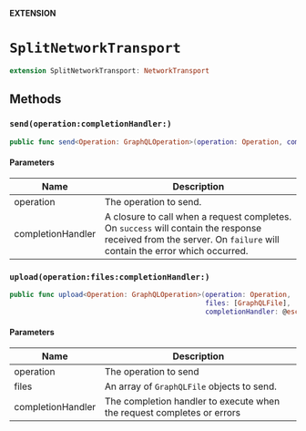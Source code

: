 **EXTENSION**

# `SplitNetworkTransport`
```swift
extension SplitNetworkTransport: NetworkTransport
```

## Methods
### `send(operation:completionHandler:)`

```swift
public func send<Operation: GraphQLOperation>(operation: Operation, completionHandler: @escaping (Result<GraphQLResponse<Operation.Data>, Error>) -> Void) -> Cancellable
```

#### Parameters

| Name | Description |
| ---- | ----------- |
| operation | The operation to send. |
| completionHandler | A closure to call when a request completes. On `success` will contain the response received from the server. On `failure` will contain the error which occurred. |

### `upload(operation:files:completionHandler:)`

```swift
public func upload<Operation: GraphQLOperation>(operation: Operation,
                                                files: [GraphQLFile],
                                                completionHandler: @escaping (_ result: Result<GraphQLResponse<Operation.Data>, Error>) -> Void) -> Cancellable
```

#### Parameters

| Name | Description |
| ---- | ----------- |
| operation | The operation to send |
| files | An array of `GraphQLFile` objects to send. |
| completionHandler | The completion handler to execute when the request completes or errors |